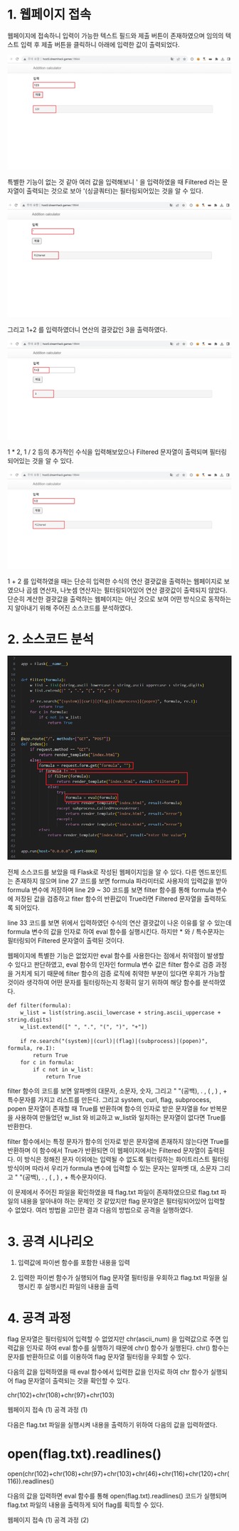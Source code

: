 <h1>1. 웹페이지 접속</h1>

웹페이지에 접속하니 입력이 가능한 텍스트 필드와 제출 버튼이 존재하였으며 임의의 텍스트 입력 후 제출 버튼을 클릭하니 아래에 입력한 값이 출력되었다.

![image](./image/Addition_calculator1.png)

 


특별한 기능이 없는 것 같아 여러 값을 입력해보니 ' 을 입력하였을 때 Filtered 라는 문자열이 출력되는 것으로 보아  '(싱글쿼터)는 필터링되어있는 것을 알 수 있다.

![image](./image/Addition_calculator2.png)
 


그리고 1+2 를 입력하였더니 연산의 결괏값인 3을 출력하였다.

 
![image](./image/Addition_calculator3.png)
 

 

1 * 2, 1 / 2 등의 추가적인 수식을 입력해보았으나 Filtered 문자열이 출력되며 필터링되어있는 것을 알 수 있다. 

 
![image](./image/Addition_calculator4.png)
 

1 + 2 를 입력하였을 때는 단순히 입력한 수식의 연산 결괏값을 출력하는 웹페이지로 보였으나 곱셈 연산자, 나눗셈 연산자는 필터링되어있어 연산 결괏값이 출력되지 않았다. 단순히 계산한 결괏값을 출력하는 웹페이지는 아닌 것으로 보여 어떤 방식으로 동작하는지 알아내기 위해 주어진 소스코드를 분석하였다.

 

<h1>2. 소스코드 분석</h1>


![image](./image/Addition_calculator5.png)
 

전체 소스코드를 보았을 때 Flask로 작성된 웹페이지임을 알 수 있다. 다른 엔드포인트는 존재하지 않으며 line 27 코드를 보면 formula 파라미터로 사용자의 입력값을 받아 formula 변수에 저장하며 line 29 ~ 30 코드를 보면 filter 함수를 통해  formula 변수에 저장된 값을 검증하고 fiter 함수의 반환값이 True라면 Filtered 문자열을 출력하도록 되어있다.

 

line 33 코드를 보면 위에서 입력하였던 수식의 연산 결괏값이 나온 이유를 알 수 있는데 formula 변수의 값을 인자로 하여 eval 함수를 실행시킨다. 하지만 * 와 / 특수문자는 필터링되어 Filtered 문자열이 출력된 것이다.

 

웹페이지에 특별한 기능은 없었지만 eval 함수를 사용한다는 점에서 취약점이 발생할 수 있다고 판단하였고, eval 함수의 인자인 formula 변수 값은 filter 함수로 검증 과정을 거치게 되기 때문에 filter 함수의 검증 로직에 취약한 부분이 있다면 우회가 가능할 것이라 생각하여 어떤 문자를 필터링하는지 정확히 알기 위하여 해당 함수를 분석하였다.

 

 

```
def filter(formula):
    w_list = list(string.ascii_lowercase + string.ascii_uppercase + string.digits)
    w_list.extend([" ", ".", "(", ")", "+"])

    if re.search("(system)|(curl)|(flag)|(subprocess)|(popen)", formula, re.I):
        return True
    for c in formula:
        if c not in w_list:
            return True
 ```

 

filter 함수의 코드를 보면 알파벳의 대문자, 소문자, 숫자, 그리고 " "(공백), . , ( , ) , + 특수문자를 가지고 리스트를 만든다. 그리고 system, curl, flag, subprocess, popen 문자열이 존재할 때 True를 반환하며 함수의 인자로 받은 문자열을 for 반복문을 사용하여 만들었던 w_list 와 비교하고 w_list와 일치하는 문자열이 없다면 True를 반환한다.

 

filter 함수에서는 특정 문자가 함수의 인자로 받은 문자열에 존재하지 않는다면 True를 반환하며 이 함수에서 True가 반환되면 이 웹페이지에서는 Filtered 문자열이 출력된다. 이 방식은 정해진 문자 이외에는 입력될 수 없도록 필터링하는 화이트리스트 필터링 방식이며 따라서 우리가 formula 변수에 입력할 수 있는 문자는 알파벳 대, 소문자 그리고  " "(공백), . , ( , ) , + 특수문자이다.

 

이 문제에서 주어진 파일을 확인하였을 때 flag.txt 파일이 존재하였으므로 flag.txt 파일의 내용을 알아내야 하는 문제인 것 같았지만 flag 문자열은 필터링되어있어 입력할 수 없었다. 여러 방법을 고민한 결과 다음의 방법으로 공격을 실행하였다.

 

<h1>3. 공격 시나리오</h1>

1. 입력값에 파이썬 함수를 포함한 내용을 입력

2. 입력한 파이썬 함수가 실행되어 flag 문자열 필터링을 우회하고 flag.txt 파일을 실행시킨 후 실행시킨 파일의 내용을 출력

 

 

<h1>4. 공격 과정</h1>
 

flag 문자열은 필터링되어 입력할 수 없었지만 chr(ascii_num) 을 입력값으로 주면 입력값을 인자로 하여 eval 함수를 실행하기 때문에 chr() 함수가 실행된다. chr() 함수는 문자를 반환하므로 이를 이용하여 flag 문자열 필터링을 우회할 수 있다.

 

다음의 값을 입력하였을 때 eval 함수에서 입력한 값을 인자로 하여 chr 함수가 실행되어 flag 문자열이 출력되는 것을 확인할 수 있다.

 


chr(102)+chr(108)+chr(97)+chr(103)
 

 

웹페이지 접속 (1)
공격 과정 (1)
 

다음은 flag.txt 파일을 실행시켜 내용을 출력하기 위하여 다음의 값을 입력하였다.

 


# open(flag.txt).readlines()

open(chr(102)+chr(108)+chr(97)+chr(103)+chr(46)+chr(116)+chr(120)+chr(116)).readlines()
 

다음의 값을 입력하면 eval 함수를 통해 open(flag.txt).readlines() 코드가 실행되며 flag.txt 파일의 내용을 출력하게 되어 flag를 획득할 수 있다.

 

웹페이지 접속 (1)
공격 과정 (2)

